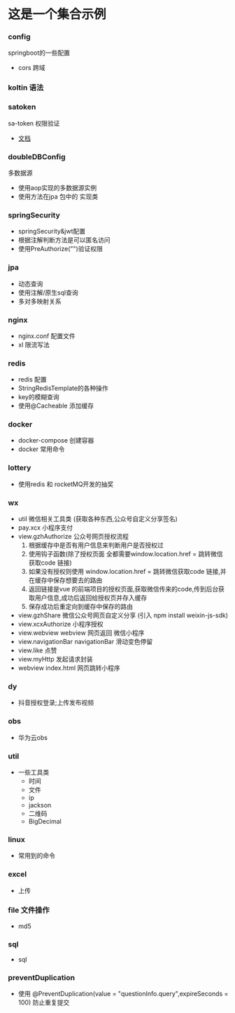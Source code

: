 # 这是一个集合示例

### config

springboot的一些配置

* cors 跨域


### koltin 语法

### satoken

sa-token 权限验证

* [文档](http://sa-token.dev33.cn/doc/#/)

### doubleDBConfig

多数据源
* 使用aop实现的多数据源实例
* 使用方法在jpa 包中的 实现类

### springSecurity
* springSecurity&jwt配置
* 根据注解判断方法是可以匿名访问
* 使用PreAuthorize("")验证权限

### jpa

* 动态查询
* 使用注解/原生sql查询
* 多对多映射关系
### nginx
* nginx.conf 配置文件
* xl 限流写法

### redis
 * redis 配置
 * StringRedisTemplate的各种操作
 * key的模糊查询
 * 使用@Cacheable 添加缓存

### docker
* docker-compose 创建容器
* docker 常用命令

### lottery 
* 使用redis 和 rocketMQ开发的抽奖

### wx
* util 微信相关工具类 (获取各种东西,公众号自定义分享签名)
* pay.xcx 小程序支付
* view.gzhAuthorize 公众号网页授权流程
    1. 根据缓存中是否有用户信息来判断用户是否授权过
    1. 使用钩子函数(除了授权页面 全都需要window.location.href = 跳转微信获取code 链接)
    1. 如果没有授权则使用 window.location.href = 跳转微信获取code 链接,并在缓存中保存想要去的路由
    1. 返回链接是vue 的前端项目的授权页面,获取微信传来的code,传到后台获取用户信息,成功后返回给授权页并存入缓存
    1. 保存成功后重定向到缓存中保存的路由
* view.gzhShare 微信公众号网页自定义分享 (引入 npm install weixin-js-sdk)
* view.xcxAuthorize 小程序授权
* view.webview webview 网页返回 微信小程序
* view.navigationBar navigationBar 滑动变色停留
* view.like 点赞
* view.myHttp 发起请求封装
* webview index.html 网页跳转小程序

### dy
* 抖音授权登录;上传发布视频

### obs

* 华为云obs

### util

* 一些工具类
  * 时间
  * 文件
  * ip
  * jackson
  * 二维码
  * BigDecimal

### linux

* 常用到的命令

### excel

* 上传

### file 文件操作

* md5

### sql

* sql 

### preventDuplication
* 使用  @PreventDuplication(value = "questionInfo.query",expireSeconds = 100)  防止重复提交